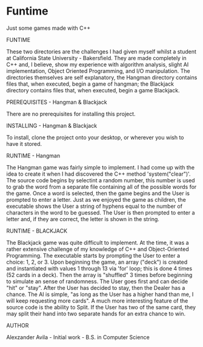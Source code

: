# Funtime
Just some games made with C++


FUNTIME

These two directories are the challenges I had given myself whilst a student at California State University - Bakersfield.
They are made completely in C++ and, I believe, show my experience with algorithm analysis, slight AI implementation, Object
Oriented Programming, and I/O manipulation. The directories themselves are self explanatory, the Hangman directory contains
files that, when executed, begin a game of hangman; the Blackjack directory contains files that, when executed, begin a game
Blackjack.


PREREQUISITES - Hangman & Blackjack

There are no prerequisites for installing this project.


INSTALLING - Hangman & Blackjack

To install, clone the project onto your desktop, or wherever you wish to have it stored. 


RUNTIME - Hangman

The Hangman game was fairly simple to implement. I had come up with the idea to create it when I had discovered the C++
method 'system("clear")'. The source code begins by selectint a random number, this number is used to grab the word from
a separate file containing all of the possible words for the game. Once a word is selected, then the game begins and the User 
is prompted to enter a letter. Just as we enjoyed the game as children, the executable shows the User a string of hyphens 
equal to the number of characters in the word to be guessed. The User is then prompted to enter a letter and, if they are
correct, the letter is shown in the string. 


RUNTIME - BLACKJACK

The Blackjack game was quite difficult to implement. At the time, it was a rather extensive challenge of my knowledge of 
C++ and Object-Oriented Programming. The executable starts by prompting the User to enter a choice: 1, 2, or 3. 
Upon beginning the game, an array ("deck") is created and instantiated with values 1 through 13 via 'for' loop; this
is done 4 times (52 cards in a deck). Then the array is "shuffled" 3 times before beginning to simulate an sense of randomness.
The User goes first and can decide "hit" or "stay". After the User has decided to stay, then the Dealer has a chance. The AI
is simple, "as long as the User has a higher hand than me, I will keep requesting more cards". A much more interesting 
feature of the source code is the ability to Split. If the User has two of the same card, they may split their hand into two
separate hands for an extra chance to win.


AUTHOR

Alexzander Avila - Initial work - B.S. in Computer Science
